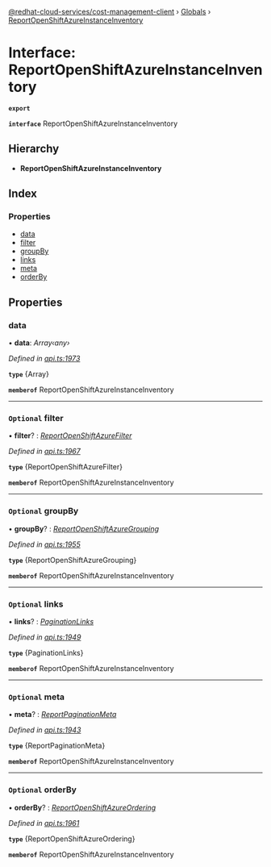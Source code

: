 [@redhat-cloud-services/cost-management-client](../README.md) › [Globals](../globals.md) › [ReportOpenShiftAzureInstanceInventory](reportopenshiftazureinstanceinventory.md)

# Interface: ReportOpenShiftAzureInstanceInventory

**`export`** 

**`interface`** ReportOpenShiftAzureInstanceInventory

## Hierarchy

* **ReportOpenShiftAzureInstanceInventory**

## Index

### Properties

* [data](reportopenshiftazureinstanceinventory.md#data)
* [filter](reportopenshiftazureinstanceinventory.md#optional-filter)
* [groupBy](reportopenshiftazureinstanceinventory.md#optional-groupby)
* [links](reportopenshiftazureinstanceinventory.md#optional-links)
* [meta](reportopenshiftazureinstanceinventory.md#optional-meta)
* [orderBy](reportopenshiftazureinstanceinventory.md#optional-orderby)

## Properties

###  data

• **data**: *Array‹any›*

*Defined in [api.ts:1973](https://github.com/RedHatInsights/javascript-clients/blob/master/packages/cost-management/api.ts#L1973)*

**`type`** {Array<any>}

**`memberof`** ReportOpenShiftAzureInstanceInventory

___

### `Optional` filter

• **filter**? : *[ReportOpenShiftAzureFilter](reportopenshiftazurefilter.md)*

*Defined in [api.ts:1967](https://github.com/RedHatInsights/javascript-clients/blob/master/packages/cost-management/api.ts#L1967)*

**`type`** {ReportOpenShiftAzureFilter}

**`memberof`** ReportOpenShiftAzureInstanceInventory

___

### `Optional` groupBy

• **groupBy**? : *[ReportOpenShiftAzureGrouping](reportopenshiftazuregrouping.md)*

*Defined in [api.ts:1955](https://github.com/RedHatInsights/javascript-clients/blob/master/packages/cost-management/api.ts#L1955)*

**`type`** {ReportOpenShiftAzureGrouping}

**`memberof`** ReportOpenShiftAzureInstanceInventory

___

### `Optional` links

• **links**? : *[PaginationLinks](paginationlinks.md)*

*Defined in [api.ts:1949](https://github.com/RedHatInsights/javascript-clients/blob/master/packages/cost-management/api.ts#L1949)*

**`type`** {PaginationLinks}

**`memberof`** ReportOpenShiftAzureInstanceInventory

___

### `Optional` meta

• **meta**? : *[ReportPaginationMeta](reportpaginationmeta.md)*

*Defined in [api.ts:1943](https://github.com/RedHatInsights/javascript-clients/blob/master/packages/cost-management/api.ts#L1943)*

**`type`** {ReportPaginationMeta}

**`memberof`** ReportOpenShiftAzureInstanceInventory

___

### `Optional` orderBy

• **orderBy**? : *[ReportOpenShiftAzureOrdering](../modules/reportopenshiftazureordering.md)*

*Defined in [api.ts:1961](https://github.com/RedHatInsights/javascript-clients/blob/master/packages/cost-management/api.ts#L1961)*

**`type`** {ReportOpenShiftAzureOrdering}

**`memberof`** ReportOpenShiftAzureInstanceInventory
